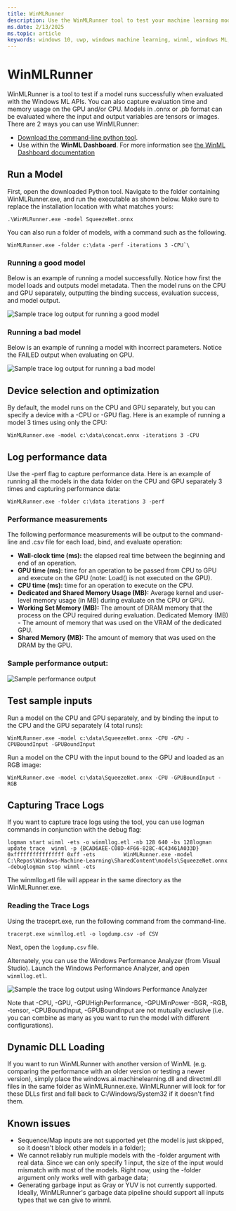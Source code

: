 ```yaml
---
title: WinMLRunner
description: Use the WinMLRunner tool to test your machine learning models.
ms.date: 2/13/2025
ms.topic: article
keywords: windows 10, uwp, windows machine learning, winml, windows ML, tutorials, pytorch
---
```


# WinMLRunner

WinMLRunner is a tool to test if a model runs successfully when evaluated with the Windows ML APIs. You can also capture evaluation time and memory usage on the GPU and/or CPU. Models in .onnx or .pb format can be evaluated where the input and output variables are tensors or images. There are 2 ways you can use WinMLRunner:

* [Download the command-line python tool](https://github.com/Microsoft/Windows-Machine-Learning/releases).
* Use within the **WinML Dashboard**. For more information see [the WinML Dashboard documentation](dashboard.md)

## Run a Model

First, open the downloaded Python tool. Navigate to the folder containing WinMLRunner.exe, and run the executable as shown below. Make sure to replace the installation location with what matches yours:
 
```
.\WinMLRunner.exe -model SqueezeNet.onnx
```

You can also run a folder of models, with a command such as the following.

```
WinMLRunner.exe -folder c:\data -perf -iterations 3 -CPU`\
```

### Running a good model

Below is an example of running a model successfully. Notice how first the model loads and outputs model metadata. Then the model runs on the CPU and GPU separately, outputting the binding success, evaluation success, and model output.

![Sample trace log output for running a good model](../images/winmlrunner-good.png)

### Running a bad model

Below is an example of running a model with incorrect parameters. Notice the FAILED output when evaluating on GPU.

![Sample trace log output for running a bad model](../images/winmlrunner-bad.png)

## Device selection and optimization

By default, the model runs on the CPU and GPU separately, but you can specify a device with a -CPU or -GPU flag. Here is an example of running a model 3 times using only the CPU:

```
WinMLRunner.exe -model c:\data\concat.onnx -iterations 3 -CPU
```

## Log performance data

Use the -perf flag to capture performance data. Here is an example of running all the models in the data folder on the CPU and GPU separately 3 times and capturing performance data:

```
WinMLRunner.exe -folder c:\data iterations 3 -perf
```

### Performance measurements

The following performance measurements will be output to the command-line and .csv file for each load, bind, and evaluate operation:

* **Wall-clock time (ms):** the elapsed real time between the beginning and end of an operation.
* **GPU time (ms):** time for an operation to be passed from CPU to GPU and execute on the GPU (note: Load() is not executed on the GPU).
* **CPU time (ms):** time for an operation to execute on the CPU.
* **Dedicated and Shared Memory Usage (MB):** Average kernel and user-level memory usage (in MB) during evaluate on the CPU or GPU.
* **Working Set Memory (MB):** The amount of DRAM memory that the process on the CPU required during evaluation. Dedicated Memory (MB) - The amount of memory that was used on the VRAM of the dedicated GPU.
* **Shared Memory (MB):** The amount of memory that was used on the DRAM by the GPU.

### Sample performance output:
 
![Sample performance output](../images/winmlrunner-performance.png)

## Test sample inputs

Run a model on the CPU and GPU separately, and by binding the input to the CPU and the GPU separately (4 total runs):

```
WinMLRunner.exe -model c:\data\SqueezeNet.onnx -CPU -GPU -CPUBoundInput -GPUBoundInput
```

Run a model on the CPU with the input bound to the GPU and loaded as an RGB image:

```
WinMLRunner.exe -model c:\data\SqueezeNet.onnx -CPU -GPUBoundInput -RGB
```

## Capturing Trace Logs

If you want to capture trace logs using the tool, you can use logman commands in conjunction with the debug flag:

```
logman start winml -ets -o winmllog.etl -nb 128 640 -bs 128logman update trace  winml -p {BCAD6AEE-C08D-4F66-828C-4C43461A033D} 0xffffffffffffffff 0xff -ets         WinMLRunner.exe -model C:\Repos\Windows-Machine-Learning\SharedContent\models\SqueezeNet.onnx -debuglogman stop winml -ets
```

The winmllog.etl file will appear in the same directory as the WinMLRunner.exe.

### Reading the Trace Logs

Using the traceprt.exe, run the following command from the command-line.

```
tracerpt.exe winmllog.etl -o logdump.csv -of CSV
```
Next, open the `logdump.csv` file.

Alternately, you can use the Windows Performance Analyzer (from Visual Studio). Launch the Windows Performance Analyzer, and open `winmllog.etl`.

![Sample the trace log output using Windows Performance Analyzer](../images/winmlrunner-tracelogs.png)
 
Note that -CPU, -GPU, -GPUHighPerformance, -GPUMinPower -BGR, -RGB, -tensor, -CPUBoundInput, -GPUBoundInput are not mutually exclusive (i.e. you can combine as many as you want to run the model with different configurations).

## Dynamic DLL Loading

If you want to run WinMLRunner with another version of WinML (e.g. comparing the performance with an older version or testing a newer version), simply place the windows.ai.machinelearning.dll and directml.dll files in the same folder as WinMLRunner.exe. WinMLRunner will look for for these DLLs first and fall back to C:/Windows/System32 if it doesn't find them.

## Known issues
* Sequence/Map inputs are not supported yet (the model is just skipped, so it doesn't block other models in a folder);
* We cannot reliably run multiple models with the -folder argument with real data. Since we can only specify 1 input, the size of the input would mismatch with most of the models. Right now, using the -folder argument only works well with garbage data;
* Generating garbage input as Gray or YUV is not currently supported. Ideally, WinMLRunner's garbage data pipeline should support all inputs types that we can give to winml.

